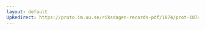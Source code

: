 ```yaml
---
layout: default
UpRedirect: https://pruto.im.uu.se/riksdagen-records-pdf/1874/prot-1874--ak--221/prot-1874--ak--221_004.pdf
---
```

